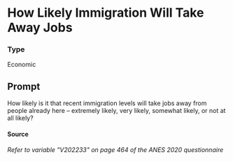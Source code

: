 # How Likely Immigration Will Take Away Jobs

### Type
Economic

## Prompt
How likely is it that recent immigration levels will take jobs away from people already here – extremely likely, very likely, somewhat likely, or not at all likely?

#### Source
###### *Refer to variable "V202233" on page 464 of the ANES 2020 questionnaire*

